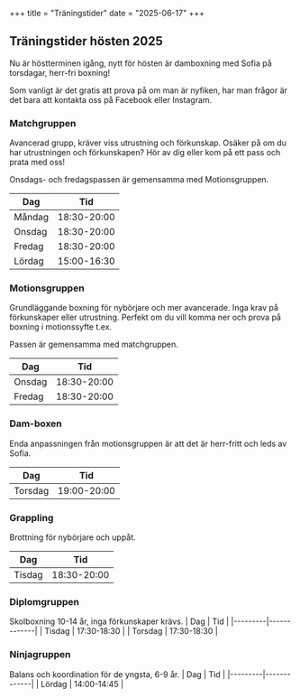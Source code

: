 +++
title = "Träningstider"
date = "2025-06-17"
+++

## Träningstider hösten 2025
Nu är höstterminen igång, nytt för hösten är damboxning med Sofia på torsdagar, herr-fri boxning!

Som vanligt är det gratis att prova på om man är nyfiken, har man frågor är det bara att kontakta oss på Facebook eller Instagram. 

### Matchgruppen
Avancerad grupp, kräver viss utrustning och förkunskap. Osäker på om du har utrustningen och förkunskapen? Hör av dig eller kom på ett pass och prata med oss!

Onsdags- och fredagspassen är gemensamma med Motionsgruppen. 

| Dag     | Tid         |
|---------|-------------|
| Måndag  | 18:30-20:00 |
| Onsdag  | 18:30-20:00 |
| Fredag  | 18:30-20:00 |
| Lördag  | 15:00-16:30 |

### Motionsgruppen
Grundläggande boxning för nybörjare och mer avancerade. Inga krav på förkunskaper eller utrustning. Perfekt om du vill komma ner och prova på boxning i motionssyfte t.ex.

Passen är gemensamma med matchgruppen.

| Dag     | Tid         |
|---------|-------------|
| Onsdag  | 18:30-20:00 |
| Fredag  | 18:30-20:00 |


### Dam-boxen
Enda anpassningen från motionsgruppen är att det är herr-fritt och leds av Sofia.

| Dag     | Tid         |
|---------|-------------|
| Torsdag  | 19:00-20:00 |


### Grappling
Brottning för nybörjare och uppåt. 

| Dag     | Tid         |
|---------|-------------|
| Tisdag  | 18:30-20:00 |


### Diplomgruppen
Skolboxning 10-14 år, inga förkunskaper krävs.
| Dag     | Tid         |
|---------|-------------|
| Tisdag  | 17:30-18:30 |
| Torsdag | 17:30-18:30 |


### Ninjagruppen
Balans och koordination för de yngsta, 6-9 år.
| Dag     | Tid         |
|---------|-------------|
| Lördag  | 14:00-14:45 |
